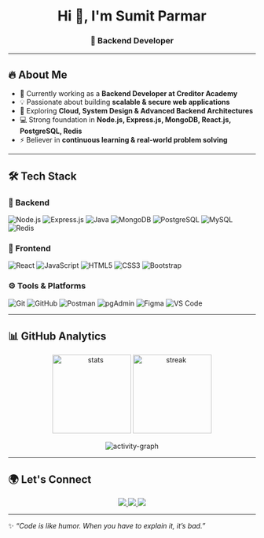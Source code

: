 <h1 align="center">Hi 👋, I'm Sumit Parmar</h1>
<h3 align="center">🚀 Backend Developer</h3>

---

## 🔥 About Me  
- 🎯 Currently working as a **Backend Developer at Creditor Academy**  
- 💡 Passionate about building **scalable & secure web applications**  
- 🌱 Exploring **Cloud, System Design & Advanced Backend Architectures**  
- 💻 Strong foundation in **Node.js, Express.js, MongoDB, React.js, PostgreSQL, Redis**  
- ⚡ Believer in **continuous learning & real-world problem solving**

---

## 🛠️ Tech Stack  

### 🚀 Backend  
![Node.js](https://img.shields.io/badge/Node.js-339933?style=for-the-badge&logo=nodedotjs&logoColor=white)
![Express.js](https://img.shields.io/badge/Express.js-000000?style=for-the-badge&logo=express&logoColor=white)
![Java](https://img.shields.io/badge/Java-ED8B00?style=for-the-badge&logo=openjdk&logoColor=white)
![MongoDB](https://img.shields.io/badge/MongoDB-47A248?style=for-the-badge&logo=mongodb&logoColor=white)
![PostgreSQL](https://img.shields.io/badge/PostgreSQL-336791?style=for-the-badge&logo=postgresql&logoColor=white)
![MySQL](https://img.shields.io/badge/MySQL-4479A1?style=for-the-badge&logo=mysql&logoColor=white)
![Redis](https://img.shields.io/badge/Redis-DC382D?style=for-the-badge&logo=redis&logoColor=white)

### 🎨 Frontend  
![React](https://img.shields.io/badge/React-20232A?style=for-the-badge&logo=react&logoColor=61DAFB)
![JavaScript](https://img.shields.io/badge/JavaScript-F7DF1E?style=for-the-badge&logo=javascript&logoColor=black)
![HTML5](https://img.shields.io/badge/HTML5-E34F26?style=for-the-badge&logo=html5&logoColor=white)
![CSS3](https://img.shields.io/badge/CSS3-1572B6?style=for-the-badge&logo=css3&logoColor=white)
![Bootstrap](https://img.shields.io/badge/Bootstrap-7952B3?style=for-the-badge&logo=bootstrap&logoColor=white)

### ⚙️ Tools & Platforms  
![Git](https://img.shields.io/badge/Git-F05033?style=for-the-badge&logo=git&logoColor=white)
![GitHub](https://img.shields.io/badge/GitHub-181717?style=for-the-badge&logo=github&logoColor=white)
![Postman](https://img.shields.io/badge/Postman-FF6C37?style=for-the-badge&logo=postman&logoColor=white)
![pgAdmin](https://img.shields.io/badge/pgAdmin-316192?style=for-the-badge&logo=postgresql&logoColor=white)
![Figma](https://img.shields.io/badge/Figma-F24E1E?style=for-the-badge&logo=figma&logoColor=white)
![VS Code](https://img.shields.io/badge/VS%20Code-007ACC?style=for-the-badge&logo=visualstudiocode&logoColor=white)

---

## 📊 GitHub Analytics  

<p align="center">
  <img src="https://github-readme-stats.vercel.app/api?username=Sumit-Parmar-dev&show_icons=true&theme=radical" alt="stats" height="160"/>
  <img src="https://github-readme-streak-stats.herokuapp.com/?user=Sumit-Parmar-dev&theme=radical" alt="streak" height="160"/>
</p>

<p align="center">
  <img src="https://github-readme-activity-graph.vercel.app/graph?username=Sumit-Parmar-dev&bg_color=0f0c29&color=ffffff&line=ff0080&point=00ffff&area=true&hide_border=true" alt="activity-graph" />
</p>

---

## 🌍 Let's Connect  

<p align="center">
 <a href="https://www.linkedin.com/in/sumit-parmar700" target="_blank">
  <img src="https://img.shields.io/badge/LinkedIn-0077b5?style=for-the-badge&logo=linkedin&logoColor=white"/>
</a>
  <a href="iamsumitparmar110@gmail.com">
    <img src="https://img.shields.io/badge/Email-D14836?style=for-the-badge&logo=gmail&logoColor=white"/>
  </a>
  <a href="https://github.com/Sumit-Parmar-dev">
    <img src="https://img.shields.io/badge/GitHub-100000?style=for-the-badge&logo=github&logoColor=white"/>
  </a>
</p>

---

✨ *“Code is like humor. When you have to explain it, it’s bad.”*  
